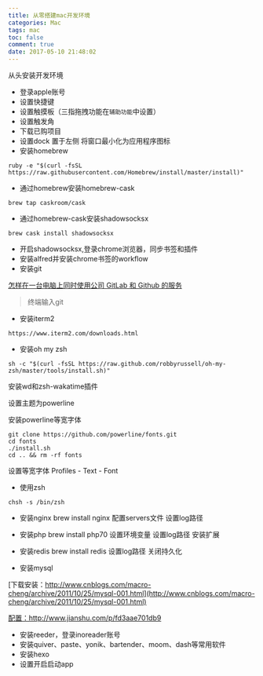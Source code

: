```yaml
---
title: 从零搭建mac开发环境
categories: Mac
tags: mac
toc: false
comment: true
date: 2017-05-10 21:48:02
---
```




从头安装开发环境


<!--more-->

- 登录apple账号
- 设置快捷键
- 设置触摸板（三指拖拽功能在`辅助功能`中设置）
- 设置触发角
- 下载已购项目
- 设置dock
置于左侧
将窗口最小化为应用程序图标
- 安装homebrew

```
ruby -e "$(curl -fsSL https://raw.githubusercontent.com/Homebrew/install/master/install)"
```
- 通过homebrew安装homebrew-cask

```
brew tap caskroom/cask
```

- 通过homebrew-cask安装shadowsocksx

```
brew cask install shadowsocksx
```

- 开启shadowsocksx,登录chrome浏览器，同步书签和插件
- 安装alfred并安装chrome书签的workflow
- 安装git

[怎样在一台电脑上同时使用公司 GitLab 和 Github 的服务](https://github.com/xirong/my-git/blob/master/use-gitlab-github-together.md)

> 终端输入git

- 安装iterm2

```
https://www.iterm2.com/downloads.html
```

- 安装oh my zsh

```
sh -c "$(curl -fsSL https://raw.github.com/robbyrussell/oh-my-zsh/master/tools/install.sh)"
```
安装wd和zsh-wakatime插件

设置主题为powerline

安装powerline等宽字体

```
git clone https://github.com/powerline/fonts.git
cd fonts
./install.sh
cd .. && rm -rf fonts
```

设置等宽字体
Profiles - Text - Font

- 使用zsh

```
chsh -s /bin/zsh
```

- 安装nginx
brew install nginx
配置servers文件
设置log路径

- 安装php
brew install php70
设置环境变量
设置log路径
安装扩展

- 安装redis
brew install redis
设置log路径
关闭持久化

- 安装mysql

[下载安装：http://www.cnblogs.com/macro-cheng/archive/2011/10/25/mysql-001.html](http://www.cnblogs.com/macro-cheng/archive/2011/10/25/mysql-001.html)

[配置：http://www.jianshu.com/p/fd3aae701db9
](http://www.jianshu.com/p/fd3aae701db9
)

- 安装reeder，登录inoreader账号
- 安装quiver、paste、yonik、bartender、moom、dash等常用软件
- 安装hexo
- 设置开启启动app

